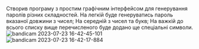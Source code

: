 Створив програму з простим графічним інтерфейсом для генерування паролів різних складностей.
На легкій буде генеруватись пароль вказаної довжини з чисел;
На середній з чисел та букв;
На важкій до всього списку вище перечисленого буде додано ще спеціальні символи.
![bandicam 2023-07-23 16-42-45-101](https://github.com/castromx/tkinterModule/assets/96194271/02743f5b-12c6-4107-9619-7f26b9c82cb3)
![bandicam 2023-07-23 16-42-17-884](https://github.com/castromx/tkinterModule/assets/96194271/c356358e-c6e6-4b87-aefb-1d57227bce3b)
